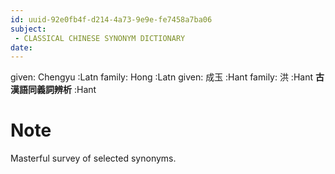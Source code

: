 ```yaml
---
id: uuid-92e0fb4f-d214-4a73-9e9e-fe7458a7ba06
subject: 
 - CLASSICAL CHINESE SYNONYM DICTIONARY
date: 
---
```


given: Chengyu :Latn
family: Hong :Latn
given: 成玉 :Hant
family: 洪 :Hant
**古漢語同義詞辨析** :Hant
# Note
Masterful survey of selected synonyms.